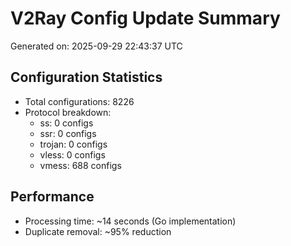 # V2Ray Config Update Summary
Generated on: 2025-09-29 22:43:37 UTC

## Configuration Statistics
- Total configurations: 8226
- Protocol breakdown:
  - ss: 0 configs
  - ssr: 0 configs
  - trojan: 0 configs
  - vless: 0 configs
  - vmess: 688 configs

## Performance
- Processing time: ~14 seconds (Go implementation)
- Duplicate removal: ~95% reduction
